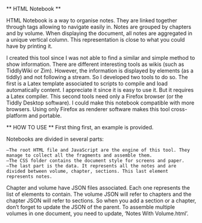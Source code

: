 ** HTML Notebook **

HTML Notebook is a way to organise notes. They are linked together through tags allowing to navigate easily in.
Notes are grouped by chapters and by volume. When displaying the document, all notes are aggregated in a unique vertical column. This representation is close to what you could have by printing it.

I created this tool since I was not able to find a similar and simple method to show information. There are different interesting tools as wikis (such as TiddlyWiki or Zim). However, the information is displayed by elements (as a tiddly) and not following a stream. So I developed two tools to do so.
The first is a Latex template associated to scripts to compile and load automatically content. I appreciate it since it is easy to use it. But it requires a Latex compiler.
This second tools need only a Firefox browser (or the Tiddly Desktop software). I could make this notebook compatible with more browsers. Using only Firefox as renderer software makes this tool cross-platform and portable.

** HOW TO USE **
First thing first, an example is provided.

Notebooks are divided in several parts:

    —The root HTML file and JavaScript are the engine of this tool. They manage to collect all the fragments and assemble them.
    —The CSS folder contains the document style for screens and paper.
    —The last part is the data. It represents all the notes and are divided between volume, chapter, sections. This last element represents notes. 

Chapter and volume have JSON files associated. Each one represents the list of elements to contain. The volume JSON will refer to chapters and the chapter JSON will refer to sections. So when you add a section or a chapter, don’t forget to update the JSON of the parent. To assemble multiple volumes in one document, you need to update, ‘Notes With Volume.html’.
